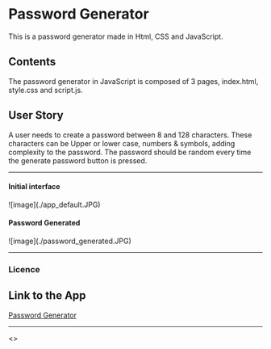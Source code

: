 # Password Generator
This is a password generator made in Html, CSS and JavaScript.

<h2>Contents</h2>
<p>
The password generator in JavaScript is composed of 3 pages, index.html, style.css and script.js. 
</p>

<h2>User Story</h2>
<p>
  A user needs to create a password between 8 and 128 characters. These characters can be Upper or lower case, numbers & symbols, adding complexity to the password. The password should be random every time the generate password button is pressed.
</p>
<hr>
<h4>Initial interface</h4>
![image](./app_default.JPG)
<h4>Password Generated</h4>
![image](./password_generated.JPG)
<hr>
<h3>Licence</h3>
<p>

</p>
<h2>Link to the App</h2>
<a href="https://johnnyboysydney.github.io/PasswordGenerator/.">Password Generator</a><hr>
<>
